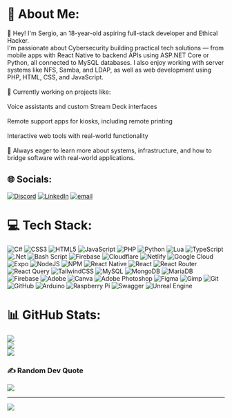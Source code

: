 # 💫 About Me:
👋 Hey! I'm Sergio, an 18-year-old aspiring full-stack developer and Ethical Hacker.<br>I'm passionate about Cybersecurity building practical tech solutions — from mobile apps with React Native to backend APIs using ASP.NET Core or Python, all connected to MySQL databases. I also enjoy working with server systems like NFS, Samba, and LDAP, as well as web development using PHP, HTML, CSS, and JavaScript.<br><br>🔧 Currently working on projects like:<br><br>Voice assistants and custom Stream Deck interfaces<br><br>Remote support apps for kiosks, including remote printing<br><br>Interactive web tools with real-world functionality<br><br>🚀 Always eager to learn more about systems, infrastructure, and how to bridge software with real-world applications.<br>


## 🌐 Socials:
[![Discord](https://img.shields.io/badge/Discord-%237289DA.svg?logo=discord&logoColor=white)](https://discord.gg/5pin0) [![LinkedIn](https://img.shields.io/badge/LinkedIn-%230077B5.svg?logo=linkedin&logoColor=white)](https://linkedin.com/in/sergio-fernandez-sanchez-31b728294) [![email](https://img.shields.io/badge/Email-D14836?logo=gmail&logoColor=white)](mailto:sfersan1409@gmail.com) 

# 💻 Tech Stack:
![C#](https://img.shields.io/badge/c%23-%23239120.svg?style=plastic&logo=csharp&logoColor=white) ![CSS3](https://img.shields.io/badge/css3-%231572B6.svg?style=plastic&logo=css3&logoColor=white) ![HTML5](https://img.shields.io/badge/html5-%23E34F26.svg?style=plastic&logo=html5&logoColor=white) ![JavaScript](https://img.shields.io/badge/javascript-%23323330.svg?style=plastic&logo=javascript&logoColor=%23F7DF1E) ![PHP](https://img.shields.io/badge/php-%23777BB4.svg?style=plastic&logo=php&logoColor=white) ![Python](https://img.shields.io/badge/python-3670A0?style=plastic&logo=python&logoColor=ffdd54) ![Lua](https://img.shields.io/badge/lua-%232C2D72.svg?style=plastic&logo=lua&logoColor=white) ![TypeScript](https://img.shields.io/badge/typescript-%23007ACC.svg?style=plastic&logo=typescript&logoColor=white) ![.Net](https://img.shields.io/badge/.NET-5C2D91?style=plastic&logo=.net&logoColor=white) ![Bash Script](https://img.shields.io/badge/bash_script-%23121011.svg?style=plastic&logo=gnu-bash&logoColor=white) ![Firebase](https://img.shields.io/badge/firebase-%23039BE5.svg?style=plastic&logo=firebase) ![Cloudflare](https://img.shields.io/badge/Cloudflare-F38020?style=plastic&logo=Cloudflare&logoColor=white) ![Netlify](https://img.shields.io/badge/netlify-%23000000.svg?style=plastic&logo=netlify&logoColor=#00C7B7) ![Google Cloud](https://img.shields.io/badge/GoogleCloud-%234285F4.svg?style=plastic&logo=google-cloud&logoColor=white) ![Expo](https://img.shields.io/badge/expo-1C1E24?style=plastic&logo=expo&logoColor=#D04A37) ![NodeJS](https://img.shields.io/badge/node.js-6DA55F?style=plastic&logo=node.js&logoColor=white) ![NPM](https://img.shields.io/badge/NPM-%23CB3837.svg?style=plastic&logo=npm&logoColor=white) ![React Native](https://img.shields.io/badge/react_native-%2320232a.svg?style=plastic&logo=react&logoColor=%2361DAFB) ![React](https://img.shields.io/badge/react-%2320232a.svg?style=plastic&logo=react&logoColor=%2361DAFB) ![React Router](https://img.shields.io/badge/React_Router-CA4245?style=plastic&logo=react-router&logoColor=white) ![React Query](https://img.shields.io/badge/-React%20Query-FF4154?style=plastic&logo=react%20query&logoColor=white) ![TailwindCSS](https://img.shields.io/badge/tailwindcss-%2338B2AC.svg?style=plastic&logo=tailwind-css&logoColor=white) ![MySQL](https://img.shields.io/badge/mysql-4479A1.svg?style=plastic&logo=mysql&logoColor=white) ![MongoDB](https://img.shields.io/badge/MongoDB-%234ea94b.svg?style=plastic&logo=mongodb&logoColor=white) ![MariaDB](https://img.shields.io/badge/MariaDB-003545?style=plastic&logo=mariadb&logoColor=white) ![Firebase](https://img.shields.io/badge/firebase-a08021?style=plastic&logo=firebase&logoColor=ffcd34) ![Adobe](https://img.shields.io/badge/adobe-%23FF0000.svg?style=plastic&logo=adobe&logoColor=white) ![Canva](https://img.shields.io/badge/Canva-%2300C4CC.svg?style=plastic&logo=Canva&logoColor=white) ![Adobe Photoshop](https://img.shields.io/badge/adobe%20photoshop-%2331A8FF.svg?style=plastic&logo=adobe%20photoshop&logoColor=white) ![Figma](https://img.shields.io/badge/figma-%23F24E1E.svg?style=plastic&logo=figma&logoColor=white) ![Gimp](https://img.shields.io/badge/Gimp-657D8B?style=plastic&logo=gimp&logoColor=FFFFFF) ![Git](https://img.shields.io/badge/git-%23F05033.svg?style=plastic&logo=git&logoColor=white) ![GitHub](https://img.shields.io/badge/github-%23121011.svg?style=plastic&logo=github&logoColor=white) ![Arduino](https://img.shields.io/badge/-Arduino-00979D?style=plastic&logo=Arduino&logoColor=white) ![Raspberry Pi](https://img.shields.io/badge/-Raspberry_Pi-C51A4A?style=plastic&logo=Raspberry-Pi) ![Swagger](https://img.shields.io/badge/-Swagger-%23Clojure?style=plastic&logo=swagger&logoColor=white) ![Unreal Engine](https://img.shields.io/badge/unrealengine-%23313131.svg?style=plastic&logo=unrealengine&logoColor=white)
# 📊 GitHub Stats:
![](https://github-readme-stats.vercel.app/api?username=5PIN0&theme=shadow_blue&hide_border=false&include_all_commits=true&count_private=true)<br/>
![](https://nirzak-streak-stats.vercel.app/?user=5PIN0&theme=shadow_blue&hide_border=false)<br/>
![](https://github-readme-stats.vercel.app/api/top-langs/?username=5PIN0&theme=shadow_blue&hide_border=false&include_all_commits=true&count_private=true&layout=compact)

### ✍️ Random Dev Quote
![](https://quotes-github-readme.vercel.app/api?type=horizontal&theme=radical)

---
[![](https://visitcount.itsvg.in/api?id=5PIN0&icon=0&color=13)](https://visitcount.itsvg.in)

<!-- Proudly created with GPRM ( https://gprm.itsvg.in ) -->
